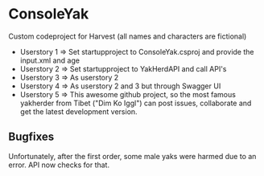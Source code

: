 # ConsoleYak

Custom codeproject for Harvest (all names and characters are fictional)

* Userstory 1 => Set startupproject to ConsoleYak.csproj and provide the input.xml and age
* Userstory 2 => Set startupproject to YakHerdAPI and call API's
* Userstory 3 => As userstory 2 
* Userstory 4 => As userstory 2 and 3 but through Swagger UI
* Userstory 5 => This awesome github project, so the most famous yakherder from Tibet ("Dim Ko Iggl") can post issues, collaborate and get the latest development version.

## Bugfixes 
Unfortunately, after the first order, some male yaks were harmed due to an error. API now checks for that.